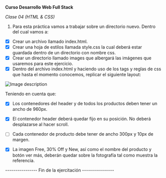 **Curso Desarrollo Web Full Stack**

*Clase 04 (HTML & CSS)*


1. Para esta práctica vamos a trabajar sobre un directorio nuevo. Dentro del cual vamos a:
- [x] Crear un archivo llamado index.html.
- [x] Crear una hoja de estilos llamada style.css la cual deberá estar guardada dentro de un directorio con nombre css.
- [x] Crear un directorio llamado images que       albergará las imágenes que usaremos para este ejercicio.
- [x] Dentro del archivo index.html y haciendo uso de los tags y reglas de css que hasta el momento conocemos, replicar el siguiente layout:

![Image description](https://lh6.googleusercontent.com/2Iky6lG0KqfQdPa_2b17gGt13JPw_GaPB6X3f0WN8qrVm-97c1ci2BGAIGbPfJVKuocT-jS1jiIuykIN67PI5J3KR4dCGvoKlKlgPA-iwh6mKsnR3xuwGyFM693_l7TQCqdAbaSs)


Teniendo en cuenta que:
- [x] Los contenedores del header y de todos los productos deben tener un ancho de 960px.
- [x] El contenedor header deberá quedar fijo en su posición. No deberá desplazarse al hacer scroll.
- [ ] Cada contenedor de producto debe tener de ancho 300px y 10px de margen.
- [x] La imagen Free, 30% Off y New, así como el nombre del producto y botón ver más, deberán quedar sobre la fotografía tal como muestra la referencia.



---------------- Fin de la ejercitación ----------------
